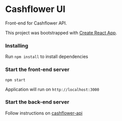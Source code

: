 # Cashflower UI
Front-end for Cashflower API.

This project was bootstrapped with [Create React App](https://github.com/facebookincubator/create-react-app).

### Installing

Run `npm install` to install dependencies

### Start the front-end server

```
npm start
```

Application will run on `http://localhost:3000`

### Start the back-end server

Follow instructions on [cashflower-api](https://github.com/niiick1/cashflower-api)
